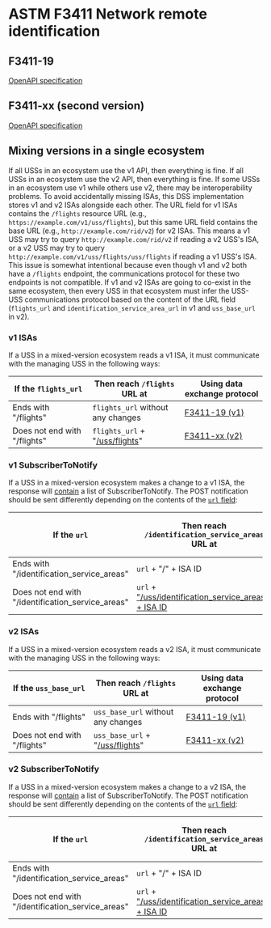 # ASTM F3411 Network remote identification

## F3411-19

[OpenAPI specification](v1/remoteid/augmented.yaml)

## F3411-xx (second version)

[OpenAPI specification](v2/remoteid/canonical.yaml)

## Mixing versions in a single ecosystem

If all USSs in an ecosystem use the v1 API, then everything is fine.  If all USSs in an ecosystem use the v2 API, then everything is fine.  If some USSs in an ecosystem use v1 while others use v2, there may be interoperability problems.  To avoid accidentally missing ISAs, this DSS implementation stores v1 and v2 ISAs alongside each other.  The URL field for v1 ISAs contains the `/flights` resource URL (e.g., `https://example.com/v1/uss/flights`), but this same URL field contains the base URL (e.g., `http://example.com/rid/v2`) for v2 ISAs.  This means a v1 USS may try to query `http://example.com/rid/v2` if reading a v2 USS's ISA, or a v2 USS may try to query `http://example.com/v1/uss/flights/uss/flights` if reading a v1 USS's ISA.  This issue is somewhat intentional because even though v1 and v2 both have a `/flights` endpoint, the communications protocol for these two endpoints is not compatible.  If v1 and v2 ISAs are going to co-exist in the same ecosystem, then every USS in that ecosystem must infer the USS-USS communications protocol based on the content of the URL field (`flights_url` and `identification_service_area_url` in v1 and `uss_base_url` in v2).

### v1 ISAs

If a USS in a mixed-version ecosystem reads a v1 ISA, it must communicate with the managing USS in the following ways:

| If the `flights_url` | Then reach `/flights` URL at | Using data exchange protocol |
| --- | --- | --- |
| Ends with "/flights" | `flights_url` without any changes | [F3411-19 (v1)](https://github.com/uastech/standards/blob/36e7ea23a010ff91053f82ac4f6a9bfc698503f9/remoteid/canonical.yaml#L325) |
| Does not end with "/flights" | `flights_url` + "[/uss/flights](https://github.com/uastech/standards/blob/ab6037442d97e868183ed60d35dab4954d9f15d0/remoteid/canonical.yaml#L338)" | [F3411-xx (v2)](https://github.com/uastech/standards/blob/ab6037442d97e868183ed60d35dab4954d9f15d0/remoteid/canonical.yaml#L338) |

### v1 SubscriberToNotify

If a USS in a mixed-version ecosystem makes a change to a v1 ISA, the response will [contain](https://github.com/uastech/standards/blob/36e7ea23a010ff91053f82ac4f6a9bfc698503f9/remoteid/canonical.yaml#L1263) a list of SubscriberToNotify.  The POST notification should be sent differently depending on the contents of the [`url` field](https://github.com/uastech/standards/blob/36e7ea23a010ff91053f82ac4f6a9bfc698503f9/remoteid/canonical.yaml#L1330):

| If the `url` | Then reach `/identification_service_areas` URL at | Using data exchange protocol |
| --- | --- | --- |
| Ends with "/identification_service_areas" | `url` + "/" + ISA ID | [F3411-19 (v1)](https://github.com/uastech/standards/blob/36e7ea23a010ff91053f82ac4f6a9bfc698503f9/remoteid/canonical.yaml#L767) |
| Does not end with "/identification_service_areas" | `url` + ["/uss/identification_service_areas/" + ISA ID](https://github.com/uastech/standards/blob/ab6037442d97e868183ed60d35dab4954d9f15d0/remoteid/canonical.yaml#L778) | [F3411-xx (v2)](https://github.com/uastech/standards/blob/ab6037442d97e868183ed60d35dab4954d9f15d0/remoteid/canonical.yaml#L822) |

### v2 ISAs

If a USS in a mixed-version ecosystem reads a v2 ISA, it must communicate with the managing USS in the following ways:

| If the `uss_base_url` | Then reach `/flights` URL at | Using data exchange protocol |
| --- | --- | --- |
| Ends with "/flights" | `uss_base_url` without any changes | [F3411-19 (v1)](https://github.com/uastech/standards/blob/36e7ea23a010ff91053f82ac4f6a9bfc698503f9/remoteid/canonical.yaml#L325) |
| Does not end with "/flights" | `uss_base_url` + "[/uss/flights](https://github.com/uastech/standards/blob/ab6037442d97e868183ed60d35dab4954d9f15d0/remoteid/canonical.yaml#L338)" | [F3411-xx (v2)](https://github.com/uastech/standards/blob/ab6037442d97e868183ed60d35dab4954d9f15d0/remoteid/canonical.yaml#L338) |

### v2 SubscriberToNotify

If a USS in a mixed-version ecosystem makes a change to a v2 ISA, the response will [contain](https://github.com/uastech/standards/blob/ab6037442d97e868183ed60d35dab4954d9f15d0/remoteid/canonical.yaml#L1475) a list of SubscriberToNotify.  The POST notification should be sent differently depending on the contents of the [`url` field](https://github.com/uastech/standards/blob/ab6037442d97e868183ed60d35dab4954d9f15d0/remoteid/canonical.yaml#L1545):

| If the `url` | Then reach `/identification_service_areas` URL at | Using data exchange protocol |
| --- | --- | --- |
| Ends with "/identification_service_areas" | `url` + "/" + ISA ID | [F3411-19 (v1)](https://github.com/uastech/standards/blob/36e7ea23a010ff91053f82ac4f6a9bfc698503f9/remoteid/canonical.yaml#L767) |
| Does not end with "/identification_service_areas" | `url` + ["/uss/identification_service_areas/" + ISA ID](https://github.com/uastech/standards/blob/ab6037442d97e868183ed60d35dab4954d9f15d0/remoteid/canonical.yaml#L778) | [F3411-xx (v2)](https://github.com/uastech/standards/blob/ab6037442d97e868183ed60d35dab4954d9f15d0/remoteid/canonical.yaml#L822) |
